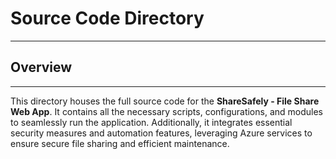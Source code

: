 # Source Code Directory
---
## Overview
----
This directory houses the full source code for the **ShareSafely - File Share Web App**. It contains all the necessary scripts, configurations, and modules to seamlessly run the application. Additionally, it integrates essential security measures and automation features, leveraging Azure services to ensure secure file sharing and efficient maintenance.